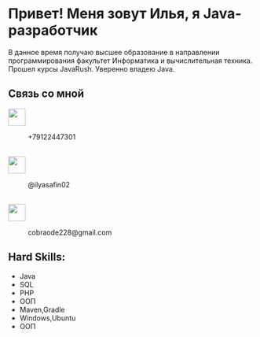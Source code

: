 
<h1>Привет! Меня зовут Илья, я Java-разработчик</h1>

<p>
	В данное время получаю высшее образование в направлении программирования факультет Информатика и вычислительная техника.
	Прошел курсы JavaRush.
	Уверенно владею Java.
</p>

<h2>Cвязь со мной</h2>
<img height=35 src="https://img.shields.io/badge/Telegram-2CA5E0?style=for-the-badge&logo=telegram&logoColor=white"/></a>
<dir>+79122447301</dir></br>
<img height=35 src="https://img.shields.io/badge/WhatsApp-25D366?style=for-the-badge&logo=whatsapp&logoColor=white"/></a>
<dir>@ilyasafin02</dir></br>
<img height=35 src="https://img.shields.io/badge/Gmail-D14836?style=for-the-badge&logo=gmail&logoColor=white"/></a>
<dir>cobraode228@gmail.com</dir>

<h2>Hard Skills:</h2>
<ul>
     <li>Java</li>
     <li>SQL</li>
     <li>PHP</li>
     <li>ООП</li>
     <li>Maven,Gradle</li>
     <li>Windows,Ubuntu</li>
     <li>ООП</li>
   </ul>

	